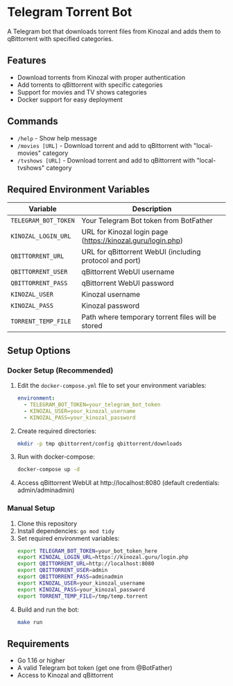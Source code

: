 # Telegram Torrent Bot

A Telegram bot that downloads torrent files from Kinozal and adds them to qBittorrent with specified categories.

## Features

- Download torrents from Kinozal with proper authentication
- Add torrents to qBittorrent with specific categories
- Support for movies and TV shows categories
- Docker support for easy deployment

## Commands

- `/help` - Show help message
- `/movies [URL]` - Download torrent and add to qBittorrent with "local-movies" category
- `/tvshows [URL]` - Download torrent and add to qBittorrent with "local-tvshows" category

## Required Environment Variables

| Variable | Description |
|----------|-------------|
| `TELEGRAM_BOT_TOKEN` | Your Telegram Bot token from BotFather |
| `KINOZAL_LOGIN_URL` | URL for Kinozal login page (https://kinozal.guru/login.php) |
| `QBITTORRENT_URL` | URL for qBittorrent WebUI (including protocol and port) |
| `QBITTORRENT_USER` | qBittorrent WebUI username |
| `QBITTORRENT_PASS` | qBittorrent WebUI password |
| `KINOZAL_USER` | Kinozal username |
| `KINOZAL_PASS` | Kinozal password |
| `TORRENT_TEMP_FILE` | Path where temporary torrent files will be stored |

## Setup Options

### Docker Setup (Recommended)

1. Edit the `docker-compose.yml` file to set your environment variables:
   ```yaml
   environment:
     - TELEGRAM_BOT_TOKEN=your_telegram_bot_token
     - KINOZAL_USER=your_kinozal_username
     - KINOZAL_PASS=your_kinozal_password
   ```

2. Create required directories:
   ```bash
   mkdir -p tmp qbittorrent/config qbittorrent/downloads
   ```

3. Run with docker-compose:
   ```bash
   docker-compose up -d
   ```

4. Access qBittorrent WebUI at http://localhost:8080 (default credentials: admin/adminadmin)

### Manual Setup

1. Clone this repository
2. Install dependencies: `go mod tidy`
3. Set required environment variables:
   ```bash
   export TELEGRAM_BOT_TOKEN=your_bot_token_here
   export KINOZAL_LOGIN_URL=https://kinozal.guru/login.php
   export QBITTORRENT_URL=http://localhost:8080
   export QBITTORRENT_USER=admin
   export QBITTORRENT_PASS=adminadmin
   export KINOZAL_USER=your_kinozal_username
   export KINOZAL_PASS=your_kinozal_password
   export TORRENT_TEMP_FILE=/tmp/temp.torrent
   ```
4. Build and run the bot:
   ```bash
   make run
   ```

## Requirements

- Go 1.16 or higher
- A valid Telegram bot token (get one from @BotFather)
- Access to Kinozal and qBittorrent
